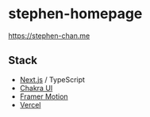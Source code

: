 # stephen-homepage

https://stephen-chan.me

## Stack

- [Next.js](https://nextjs.org/) / TypeScript
- [Chakra UI](https://chakra-ui.com/)
- [Framer Motion](https://www.framer.com/motion/)
- [Vercel](https://vercel.com/)
